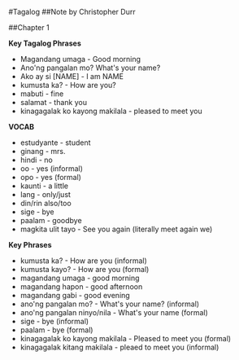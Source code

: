 #Tagalog
##Note by Christopher Durr

##Chapter 1

**Key Tagalog Phrases**

* Magandang umaga - Good morning 
* Ano'ng pangalan mo? What's your name?
* Ako ay si [NAME] - I am NAME
* kumusta ka? - How are you?
* mabuti - fine
* salamat - thank you
* kinagagalak ko kayong makilala - pleased to meet you

**VOCAB**

* estudyante - student
* ginang - mrs.
* hindi - no
* oo - yes (informal)
* opo - yes (formal)
* kaunti - a little
* lang - only/just
* din/rin also/too
* sige - bye
* paalam - goodbye
* magkita ulit tayo - See you again (literally meet again we)

**Key Phrases**

* kumusta ka? - How are you (informal)
* kumusta kayo? - How are you (formal)
* magandang umaga - good morning
* magandang hapon - good afternoon
* magandang gabi - good evening
* ano'ng pangalan mo? - What's your name? (informal)
* ano'ng pangalan ninyo/nila - What's your name (formal)
* sige - bye (informal)
* paalam - bye (formal)
* kinagagalak ko kayong makilala - Pleased to meet you (formal)
* kinagagalak kitang makilala - pleaed to meet you (informal)
